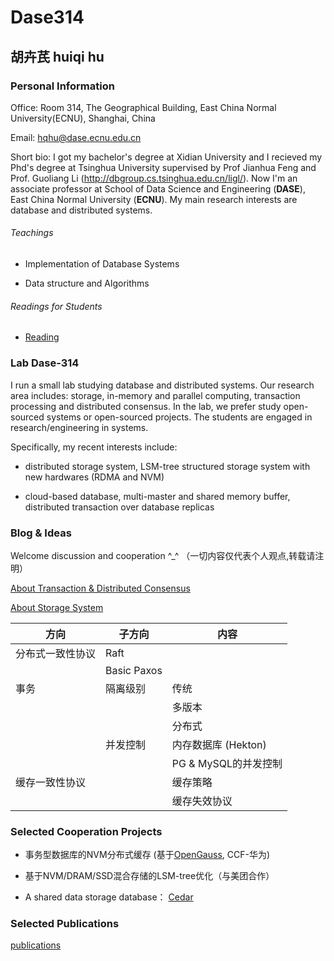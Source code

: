 # Dase314

## 胡卉芪 huiqi hu


###  Personal Information 


Office: Room 314, The Geographical Building, East China Normal University(ECNU), Shanghai, China

Email: hqhu@dase.ecnu.edu.cn

Short bio: I got my bachelor's degree at Xidian University and I recieved my Phd's degree at Tsinghua University supervised by Prof Jianhua Feng and Prof. Guoliang Li (<http://dbgroup.cs.tsinghua.edu.cn/ligl/>). Now I'm an associate professor at School of Data Science and Engineering (**DASE**), East China Normal University (**ECNU**). My main research interests are database and distributed systems.


###### Teachings

* Implementation of Database Systems

* Data structure and Algorithms


###### Readings for Students


* [Reading](https://github.com/dase314ecnu/huiqihu.github.io/blob/master/readings/reading2020.md)

###  Lab Dase-314

I run a small lab studying database and distributed systems. Our research area includes: storage, in-memory and parallel computing,  transaction processing and distributed consensus. In the lab, we prefer study open-sourced systems or open-sourced projects. The students are engaged in research/engineering in systems.

Specifically, my recent interests include:

* distributed storage system, LSM-tree structured storage system with new hardwares (RDMA and NVM)

* cloud-based database, multi-master and shared memory buffer, distributed transaction over database replicas



### Blog & Ideas


Welcome  discussion and cooperation ^_^ （一切内容仅代表个人观点,转载请注明）

[About Transaction & Distributed Consensus](https://github.com/dase314ecnu/huiqihu.github.io/blob/master/template/index.md)


[About Storage System]()


|  方向   | 子方向  |  内容|
|  ----  | ----  | ----|
|  分布式一致性协议  |  Raft  |      |
|         | Basic Paxos |       |
|  事务  |  隔离级别       |   传统   |
|      |        |   多版本   |
|      |        |   分布式    |
|      |    并发控制 | 内存数据库 (Hekton)|
|      |          | PG & MySQL的并发控制|
|缓存一致性协议|       |   缓存策略   |
|             |       |   缓存失效协议   |



### Selected Cooperation Projects

* 事务型数据库的NVM分布式缓存 (基于[OpenGauss](https://opengauss.org/en/), CCF-华为)

* 基于NVM/DRAM/SSD混合存储的LSM-tree优化（与美团合作）

* A shared data storage database： [Cedar](https://github.com/daseECNU/Cedar)


### Selected Publications

[publications](https://github.com/dase314ecnu/huiqihu.github.io/blob/master/publication.md)
  













